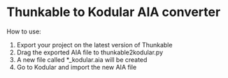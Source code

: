 # Thunkable to Kodular AIA converter

How to use:
 1. Export your project on the latest version of Thunkable
 2. Drag the exported AIA file to thunkable2kodular.py
 3. A new file called *_kodular.aia will be created
 4. Go to Kodular and import the new AIA file
